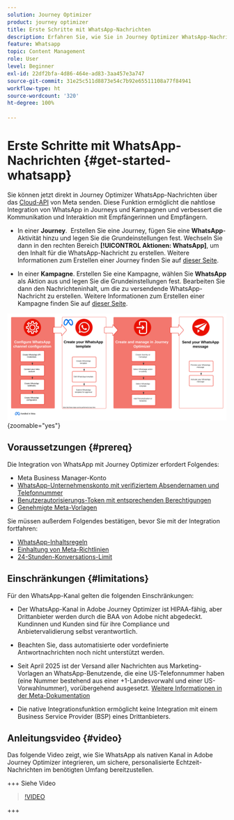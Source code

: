 ```yaml
---
solution: Journey Optimizer
product: journey optimizer
title: Erste Schritte mit WhatsApp-Nachrichten
description: Erfahren Sie, wie Sie in Journey Optimizer WhatsApp-Nachrichten erstellen und versenden
feature: Whatsapp
topic: Content Management
role: User
level: Beginner
exl-id: 22df2bfa-4d86-464e-ad83-3aa457e3a747
source-git-commit: 31e25c511d8873e54c7b92e65511108a77f84941
workflow-type: ht
source-wordcount: '320'
ht-degree: 100%

---
```


# Erste Schritte mit WhatsApp-Nachrichten {#get-started-whatsapp}

Sie können jetzt direkt in Journey Optimizer WhatsApp-Nachrichten über das [Cloud-API](https://developers.facebook.com/docs/whatsapp/cloud-api/) von Meta senden. Diese Funktion ermöglicht die nahtlose Integration von WhatsApp in Journeys und Kampagnen und verbessert die Kommunikation und Interaktion mit Empfängerinnen und Empfängern.

* In einer **Journey**.  Erstellen Sie eine Journey, fügen Sie eine **WhatsApp**-Aktivität hinzu und legen Sie die Grundeinstellungen fest. Wechseln Sie dann in den rechten Bereich **[!UICONTROL Aktionen: WhatsApp]**, um den Inhalt für die WhatsApp-Nachricht zu erstellen. Weitere Informationen zum Erstellen einer Journey finden Sie auf [dieser Seite](../building-journeys/journey-gs.md).

* In einer **Kampagne**. Erstellen Sie eine Kampagne, wählen Sie **WhatsApp** als Aktion aus und legen Sie die Grundeinstellungen fest. Bearbeiten Sie dann den Nachrichteninhalt, um die zu versendende WhatsApp-Nachricht zu erstellen. Weitere Informationen zum Erstellen einer Kampagne finden Sie auf [dieser Seite](../campaigns/create-campaign.md#configure).

![](assets/do-not-localize/whatsapp-beta.png){zoomable="yes"}

## Voraussetzungen {#prereq}

Die Integration von WhatsApp mit Journey Optimizer erfordert Folgendes:

* Meta Business Manager-Konto
* [WhatsApp-Unternehmenskonto mit verifiziertem Absendernamen und Telefonnummer](https://developers.facebook.com/docs/whatsapp/overview/business-accounts/)
* [Benutzerautorisierungs-Token mit entsprechenden Berechtigungen](https://developers.facebook.com/blog/post/2022/12/05/auth-tokens/)
* [Genehmigte Meta-Vorlagen](https://developers.facebook.com/docs/whatsapp/message-templates/guidelines/)

Sie müssen außerdem Folgendes bestätigen, bevor Sie mit der Integration fortfahren:

* [WhatsApp-Inhaltsregeln](https://www.whatsapp.com/legal/messaging-guidelines)
* [Einhaltung von Meta-Richtlinien](https://www.whatsapp.com/legal)
* [24-Stunden-Konversations-Limit](https://developers.facebook.com/docs/whatsapp/messaging-limits/)

## Einschränkungen {#limitations}

Für den WhatsApp-Kanal gelten die folgenden Einschränkungen:

* Der WhatsApp-Kanal in Adobe Journey Optimizer ist HIPAA-fähig, aber Drittanbieter werden durch die BAA von Adobe nicht abgedeckt. Kundinnen und Kunden sind für ihre Compliance und Anbietervalidierung selbst verantwortlich.

* Beachten Sie, dass automatisierte oder vordefinierte Antwortnachrichten noch nicht unterstützt werden.

* Seit April 2025 ist der Versand aller Nachrichten aus Marketing-Vorlagen an WhatsApp-Benutzende, die eine US-Telefonnummer haben (eine Nummer bestehend aus einer +1-Landesvorwahl und einer US-Vorwahlnummer), vorübergehend ausgesetzt. [Weitere Informationen in der Meta-Dokumentation](https://developers.facebook.com/docs/whatsapp/cloud-api/guides/send-message-templates#per-user-marketing-template-message-limits)

* Die native Integrationsfunktion ermöglicht keine Integration mit einem Business Service Provider (BSP) eines Drittanbieters.

## Anleitungsvideo {#video}

Das folgende Video zeigt, wie Sie WhatsApp als nativen Kanal in Adobe Journey Optimizer integrieren, um sichere, personalisierte Echtzeit-Nachrichten im benötigten Umfang bereitzustellen.

+++ Siehe Video

>[!VIDEO](https://video.tv.adobe.com/v/3470244?learn=on)

+++

